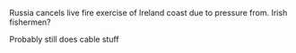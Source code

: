 Russia cancels live fire exercise of Ireland coast due to pressure from. Irish fishermen?

Probably still does cable stuff

